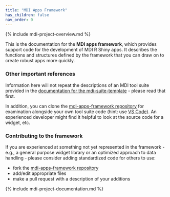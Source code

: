 ```yaml
---
title: "MDI Apps Framework"
has_children: false
nav_order: 0
---
```


{% include mdi-project-overview.md %}

This is the documentation for the **MDI apps framework**,
which provides support code for the development of 
MDI R Shiny apps. It describes the functions and structures
defined by the framework that you can draw on to
create robust apps more quickly.

### Other important references

Information here will not repeat the 
descriptions of an MDI tool suite provided in the 
[documentation for the mdi-suite-template](/mdi-suite-template) - 
please read that first.

In addition, you can clone the
[mdi-apps-framework repository](https://github.com/MiDataInt/mdi-apps-framework)
for examination alongside your own tool suite code 
(hint: use [VS Code](https://code.visualstudio.com/)).
An experienced developer might find it helpful to look
at the source code for a widget, etc.

### Contributing to the framework

If you are experienced at something not yet represented in the 
framework - e.g., a general purpose widget library or an optimized approach 
to data handling - please consider adding standardized code for others to use:

- fork the 
[mdi-apps-framework repository](https://github.com/MiDataInt/mdi-apps-framework/fork)
- add/edit appropriate files
- make a pull request with a description of your additions

{% include mdi-project-documentation.md %}
